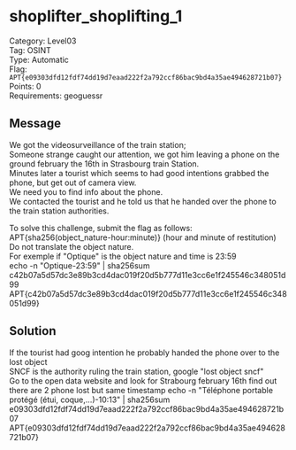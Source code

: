 # shoplifter_shoplifting_1

Category: Level03  
Tag: OSINT  
Type: Automatic  
Flag: `APT{e09303dfd12fdf74dd19d7eaad222f2a792ccf86bac9bd4a35ae494628721b07}`  
Points: 0  
Requirements: geoguessr  

## Message
We got the videosurveillance of the train station;  
Someone strange caught our attention, we got him leaving a phone on the ground february the 16th in Strasbourg train Station.  
Minutes later a tourist which seems to had good intentions grabbed the phone, but get out of camera view.  
We need you to find info about the phone.  
We contacted the tourist and he told us that he handed over the phone to the train station authorities.  

To solve this challenge, submit the flag as follows: APT{sha256(object_nature-hour:minute)}  (hour and minute of restitution)  
Do not translate the object nature.  
For exemple if "Optique" is the object nature and time is 23:59  
echo -n "Optique-23:59" | sha256sum  
c42b07a5d57dc3e89b3cd4dac019f20d5b777d11e3cc6e1f245546c348051d99  
APT{c42b07a5d57dc3e89b3cd4dac019f20d5b777d11e3cc6e1f245546c348051d99}  

## Solution
If the tourist had goog intention he probably handed the phone over to the lost object  
SNCF is the authority ruling the train station, google "lost object sncf"  
Go to the open data website and look for Strabourg february 16th find out there are 2 phone lost but same timestamp
echo -n "Téléphone portable protégé (étui, coque,…)-10:13" | sha256sum
e09303dfd12fdf74dd19d7eaad222f2a792ccf86bac9bd4a35ae494628721b07
APT{e09303dfd12fdf74dd19d7eaad222f2a792ccf86bac9bd4a35ae494628721b07}
